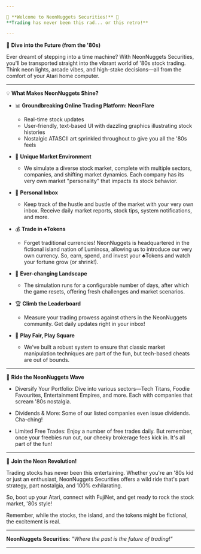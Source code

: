 ```yaml
---

🌴 **Welcome to NeonNuggets Securities!** 🌴
**Trading has never been this rad... or this retro!**

---
```


💼 **Dive into the Future (from the '80s)**

Ever dreamt of stepping into a time machine? With NeonNuggets Securities, you'll be transported straight into the vibrant world of '80s stock trading. Think neon lights, arcade vibes, and high-stake decisions—all from the comfort of your Atari home computer.

---

💡 **What Makes NeonNuggets Shine?**

* 📊 **Groundbreaking Online Trading Platform: NeonFlare**
    - Real-time stock updates
    - User-friendly, text-based UI with dazzling graphics illustrating stock histories
    - Nostalgic ATASCII art sprinkled throughout to give you all the '80s feels

* 🎯 **Unique Market Environment**
    - We simulate a diverse stock market, complete with multiple sectors, companies, and shifting market dynamics. Each company has its very own market "personality" that impacts its stock behavior.

* 💌 **Personal Inbox**
    - Keep track of the hustle and bustle of the market with your very own inbox. Receive daily market reports, stock tips, system notifications, and more.

* 💰 **Trade in ♣Tokens**
    - Forget traditional currencies! NeonNuggets is headquartered in the fictional island nation of Luminosa, allowing us to introduce our very own currency. So, earn, spend, and invest your ♣Tokens and watch your fortune grow (or shrink!).

* 🌅 **Ever-changing Landscape**
    - The simulation runs for a configurable number of days, after which the game resets, offering fresh challenges and market scenarios.

* 🏆 **Climb the Leaderboard**
    - Measure your trading prowess against others in the NeonNuggets community. Get daily updates right in your inbox!

* 🎁 **Play Fair, Play Square**
    - We've built a robust system to ensure that classic market manipulation techniques are part of the fun, but tech-based cheats are out of bounds.

---

🌊 **Ride the NeonNuggets Wave**

* Diversify Your Portfolio: Dive into various sectors—Tech Titans, Foodie Favourites, Entertainment Empires, and more. Each with companies that scream '80s nostalgia.

* Dividends & More: Some of our listed companies even issue dividends. Cha-ching!

* Limited Free Trades: Enjoy a number of free trades daily. But remember, once your freebies run out, our cheeky brokerage fees kick in. It's all part of the fun!

---

🎉 **Join the Neon Revolution!**

Trading stocks has never been this entertaining. Whether you're an '80s kid or just an enthusiast, NeonNuggets Securities offers a wild ride that's part strategy, part nostalgia, and 100% exhilarating.

So, boot up your Atari, connect with FujiNet, and get ready to rock the stock market, '80s style!

Remember, while the stocks, the island, and the tokens might be fictional, the excitement is real.

---

**NeonNuggets Securities**: *"Where the past is the future of trading!"*

---
